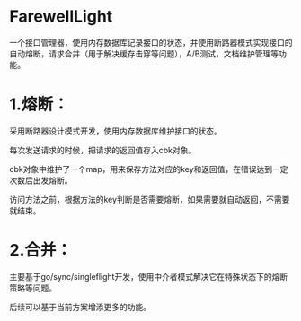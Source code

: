 # FarewellLight
一个接口管理器，使用内存数据库记录接口的状态，并使用断路器模式实现接口的自动熔断，请求合并（用于解决缓存击穿等问题），A/B测试，文档维护管理等功能。

# 1.熔断：

采用断路器设计模式开发，使用内存数据库维护接口的状态。

每次发送请求的时候，把请求的返回值存入cbk对象。

cbk对象中维护了一个map，用来保存方法对应的key和返回值，在错误达到一定次数后出发熔断。

访问方法之前，根据方法的key判断是否需要熔断，如果需要就自动返回，不需要就结束。

# 2.合并：

主要基于go/sync/singleflight开发，使用中介者模式解决它在特殊状态下的熔断策略等问题。

后续可以基于当前方案增添更多的功能。
